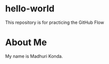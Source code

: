 # hello-world
This repository is for practicing the GitHub Flow
# About Me 

My name is Madhuri Konda.
